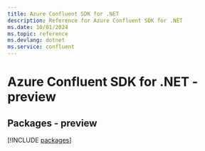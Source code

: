 ```yaml
---
title: Azure Confluent SDK for .NET
description: Reference for Azure Confluent SDK for .NET
ms.date: 10/01/2024
ms.topic: reference
ms.devlang: dotnet
ms.service: confluent
---
```

# Azure Confluent SDK for .NET - preview
## Packages - preview
[!INCLUDE [packages](confluent-index.md)]